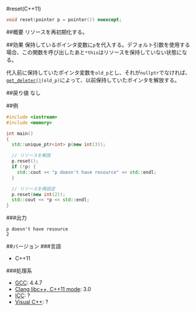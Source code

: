 #reset(C++11)
```cpp
void reset(pointer p = pointer()) noexcept;
```

##概要
リソースを再初期化する。


##効果
保持しているポインタ変数に`p`を代入する。デフォルト引数を使用する場合、この関数を呼び出したあと`*this`はリソースを保持していない状態になる。

代入前に保持していたポインタ変数を`old_p`とし、それが`nullptr`でなければ、[`get_deleter()`](./get_deleter.md)`(old_p)`によって、以前保持していたポインタを解放する。


##戻り値
なし


##例
```cpp
#include <iostream>
#include <memory>

int main()
{
  std::unique_ptr<int> p(new int(3));

  // リソースを解放
  p.reset();
  if (!p) {
    std::cout << "p doesn't have resource" << std::endl;
  }

  // リソースを再設定
  p.reset(new int(2));
  std::cout << *p << std::endl;
}
```

###出力
```
p doesn't have resource
2
```

##バージョン
###言語
- C++11

###処理系
- [GCC](/implementation#gcc.md): 4.4.7
- [Clang libc++, C++11 mode](/implementation#clang.md): 3.0
- [ICC](/implementation#icc.md): ?
- [Visual C++](/implementation#visual_cpp.md): ?
